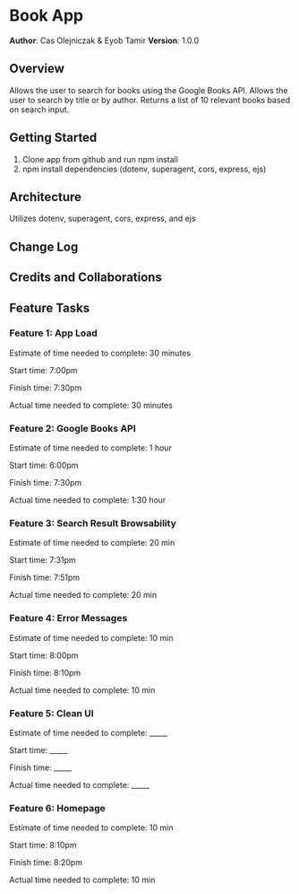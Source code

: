 # Book App

**Author**: Cas Olejniczak & Eyob Tamir
**Version**: 1.0.0

## Overview
Allows the user to search for books using the Google Books API.
Allows the user to search by title or by author.
Returns a list of 10 relevant books based on search input.

## Getting Started
1. Clone app from github and run npm install
2. npm install dependencies (dotenv, superagent, cors, express, ejs)

## Architecture
Utilizes dotenv, superagent, cors, express, and ejs

## Change Log
<!-- Here's an example:

01-01-2001 4:59pm - Application now has a fully-functional express server, with GET and POST routes for the book resource.
-->

## Credits and Collaborations
<!-- Give credit (and a link) to other people or resources that helped you build this application. -->

## Feature Tasks

### Feature 1: App Load
Estimate of time needed to complete: 30 minutes

Start time: 7:00pm

Finish time: 7:30pm

Actual time needed to complete: 30 minutes

### Feature 2: Google Books API
Estimate of time needed to complete: 1 hour

Start time: 6:00pm

Finish time: 7:30pm

Actual time needed to complete: 1:30 hour

### Feature 3: Search Result Browsability
Estimate of time needed to complete: 20 min

Start time: 7:31pm

Finish time: 7:51pm

Actual time needed to complete: 20 min

### Feature 4: Error Messages
Estimate of time needed to complete: 10 min

Start time: 8:00pm

Finish time: 8:10pm

Actual time needed to complete: 10 min

### Feature 5: Clean UI
Estimate of time needed to complete: _____

Start time: _____

Finish time: _____

Actual time needed to complete: _____

### Feature 6: Homepage
Estimate of time needed to complete: 10 min

Start time: 8:10pm

Finish time: 8:20pm

Actual time needed to complete: 10 min
